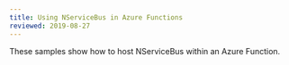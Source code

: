 ```yaml
---
title: Using NServiceBus in Azure Functions
reviewed: 2019-08-27
---
```


These samples show how to host NServiceBus within an Azure Function.
